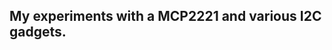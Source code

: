 My experiments with a MCP2221 and various I2C gadgets.
------------------------------------------------------


